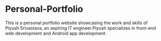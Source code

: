 # Personal-Portfolio
This is a personal portfolio website showcasing the work and skills of Piyush Srivastava, an aspiring IT engineer.Piyush specializes in front-end web development and Android app development.
